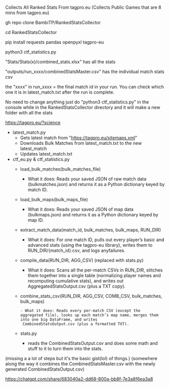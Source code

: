 Collects All Ranked Stats From tagpro.eu (Collects Public Games that are 8 mins from tagpro.eu)

gh repo clone BambiTP/RankedStatsCollector

cd RankedStatsCollector

pip install requests pandas openpyxl tagpro-eu

python3 ctf_statistics.py

"Stats/Stats(x)/combined_stats.xlsx" has all the stats

"outputs/run_xxxx/combinedStatsMaster.csv" has the individual match stats csv

the "xxxx" in run_xxxx = the final match id in your run. You can check which one it is in latest_match.txt after the run is complete.


No need to change anything just do "python3 ctf_statistics.py" in the console while in the RankedStatsCollector directory and it will make a new folder with all the stats


https://tagpro.eu/?science

- latest_match.py
  - Gets latest match from "https://tagpro.eu/sitemaps.xml"
  - Downloads Bulk Matches from latest_match.txt to the new latest_match
  - Updates latest_match.txt
- ctf_eu.py & ctf_statistics.py
  - load_bulk_matches(bulk_matches_file)

       - What it does: Reads your saved JSON of raw match data (bulkmatches.json) and returns it as a Python dictionary keyed by match ID.

   - load_bulk_maps(bulk_maps_file)

       - What it does: Reads your saved JSON of map data (bulkmaps.json) and returns it as a Python dictionary keyed by map ID.

   - extract_match_data(match_id, bulk_matches, bulk_maps, RUN_DIR)

       - What it does: For one match ID, pulls out every player’s basic and advanced stats (using the tagpro-eu library), writes them to RUN_DIR/{match_id}.csv, and logs 
         anyfailures.
  
    - compile_data(RUN_DIR, AGG_CSV) (replaced with stats.py)

         - What it does: Scans all the per-match CSVs in RUN_DIR, stitches them together into a single table (normalizing player names and recomputing cumulative stats),
           and writes out AggregatedStatsOutput.csv (plus a TXT copy).

    - combine_stats_csv(RUN_DIR, AGG_CSV, COMB_CSV, bulk_matches, bulk_maps)

          - What it does: Reads every per-match CSV (except the aggregated file), looks up each match’s map name, merges them into one big DataFrame, and writes 
           CombinedStatsOutput.csv (plus a formatted TXT).

   - stats.py

       - reads the CombinedStatsOutput.csv and does some math and stuff to it to turn them into the stats.

(missing a a lot of steps but it's the basic gist(lol) of things.)  (somewhere along the way it combines the CombinedStatsMaster.csv with the newly generated CombinedStatsOutput.csv)

https://chatgpt.com/share/683040a2-dd68-800a-bb8f-7e3a8f6ea3a8



